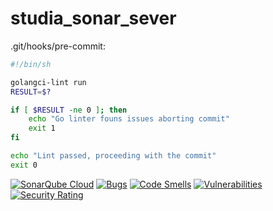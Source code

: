 # studia_sonar_sever

.git/hooks/pre-commit:

``` bash
#!/bin/sh

golangci-lint run
RESULT=$?

if [ $RESULT -ne 0 ]; then
    echo "Go linter founs issues aborting commit"
    exit 1
fi

echo "Lint passed, proceeding with the commit"
exit 0
```

[![SonarQube Cloud](https://sonarcloud.io/images/project_badges/sonarcloud-highlight.svg)](https://sonarcloud.io/summary/new_code?id=Idlealist_studia_sonar_sever)
[![Bugs](https://sonarcloud.io/api/project_badges/measure?project=Idlealist_studia_sonar_sever&metric=bugs)](https://sonarcloud.io/summary/new_code?id=Idlealist_studia_sonar_sever)
[![Code Smells](https://sonarcloud.io/api/project_badges/measure?project=Idlealist_studia_sonar_sever&metric=code_smells)](https://sonarcloud.io/summary/new_code?id=Idlealist_studia_sonar_sever)
[![Vulnerabilities](https://sonarcloud.io/api/project_badges/measure?project=Idlealist_studia_sonar_sever&metric=vulnerabilities)](https://sonarcloud.io/summary/new_code?id=Idlealist_studia_sonar_sever)
[![Security Rating](https://sonarcloud.io/api/project_badges/measure?project=Idlealist_studia_sonar_sever&metric=security_rating)](https://sonarcloud.io/summary/new_code?id=Idlealist_studia_sonar_sever)